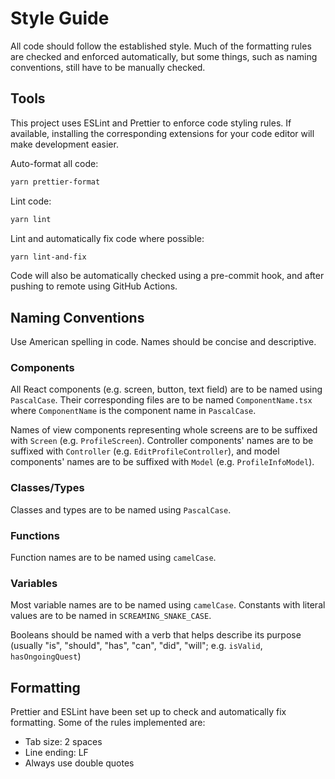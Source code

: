 # Style Guide

All code should follow the established style. Much of the formatting rules are checked and enforced automatically, but some things, such as naming conventions, still have to be manually checked.

## Tools

This project uses ESLint and Prettier to enforce code styling rules. If available, installing the corresponding extensions for your code editor will make development easier.

Auto-format all code:

```sh
yarn prettier-format
```

Lint code:

```sh
yarn lint
```

Lint and automatically fix code where possible:

```sh
yarn lint-and-fix
```

Code will also be automatically checked using a pre-commit hook, and after pushing to remote using GitHub Actions.

## Naming Conventions

Use American spelling in code. Names should be concise and descriptive.

### Components

All React components (e.g. screen, button, text field) are to be named using `PascalCase`. Their corresponding files are to be named `ComponentName.tsx` where `ComponentName` is the component name in `PascalCase`.

Names of view components representing whole screens are to be suffixed with `Screen` (e.g. `ProfileScreen`).
Controller components' names are to be suffixed with `Controller` (e.g. `EditProfileController`), and model components' names are to be suffixed with `Model` (e.g. `ProfileInfoModel`).

### Classes/Types

Classes and types are to be named using `PascalCase`.

### Functions

Function names are to be named using `camelCase`.

### Variables

Most variable names are to be named using `camelCase`. Constants with literal values are to be named in `SCREAMING_SNAKE_CASE`.

Booleans should be named with a verb that helps describe its purpose (usually "is", "should", "has", "can", "did", "will"; e.g. `isValid`, `hasOngoingQuest`)

## Formatting

Prettier and ESLint have been set up to check and automatically fix formatting. Some of the rules implemented are:

- Tab size: 2 spaces
- Line ending: LF
- Always use double quotes
